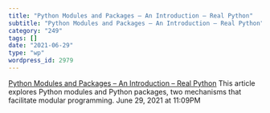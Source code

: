```yaml
---
title: "Python Modules and Packages – An Introduction – Real Python"
subtitle: "Python Modules and Packages – An Introduction – Real Python"
category: "249"
tags: []
date: "2021-06-29"
type: "wp"
wordpress_id: 2979
---
```

[ Python Modules and Packages – An Introduction – Real Python](https://realpython.com/python-modules-packages/)
 This article explores Python modules and Python packages, two mechanisms that facilitate modular programming.
June 29, 2021 at 11:09PM